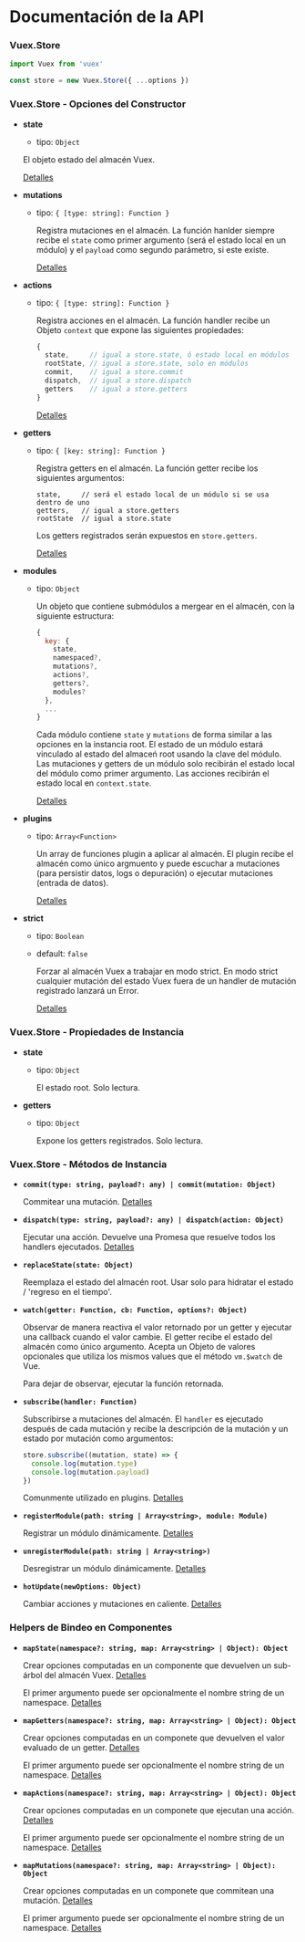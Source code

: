 # Documentación de la API

### Vuex.Store

``` js
import Vuex from 'vuex'

const store = new Vuex.Store({ ...options })
```

### Vuex.Store - Opciones del Constructor

- **state**

  - tipo: `Object`

  El objeto estado del almacén Vuex.

    [Detalles](state.md)

- **mutations**

  - tipo: `{ [type: string]: Function }`

    Registra mutaciones en el almacén. La función hanlder siempre recibe el `state` como primer argumento (será el estado local en un módulo) y el `payload` como segundo parámetro, si este existe.

    [Detalles](mutations.md)

- **actions**

  - tipo: `{ [type: string]: Function }`

    Registra acciones en el almacén. La función handler recibe un Objeto `context` que expone las siguientes propiedades:

    ``` js
    {
      state,     // igual a store.state, ó estado local en módulos
      rootState, // igual a store.state, solo en módulos
      commit,    // igual a store.commit
      dispatch,  // igual a store.dispatch
      getters    // igual a store.getters
    }
    ```

    [Detalles](actions.md)

- **getters**

  - tipo: `{ [key: string]: Function }`

    Registra getters en el almacén. La función getter recibe los siguientes argumentos:

    ```
    state,     // será el estado local de un módulo si se usa dentro de uno
    getters,   // igual a store.getters
    rootState  // igual a store.state
    ```
    Los getters registrados serán expuestos en `store.getters`.

    [Detalles](getters.md)

- **modules**

  - tipo: `Object`

    Un objeto que contiene submódulos a mergear en el almacén, con la siguiente estructura:

    ``` js
    {
      key: {
        state,
        namespaced?,
        mutations?,
        actions?,
        getters?,
        modules?
      },
      ...
    }
    ```

    Cada módulo contiene `state` y `mutations` de forma similar a las opciones en la instancia root. El estado de un módulo estará vinculado al estado del almaceń root usando la clave del módulo. Las mutaciones y getters de un módulo solo recibirán el estado local del módulo como primer argumento. Las acciones recibirán el estado local en `context.state`.

    [Detalles](modules.md)

- **plugins**

  - tipo: `Array<Function>`

    Un array de funciones plugin a aplicar al almacén. El plugin recibe el almacén como único argmuento y puede escuchar a mutaciones (para persistir datos, logs o depuración) o ejecutar mutaciones (entrada de datos).

    [Detalles](plugins.md)

- **strict**

  - tipo: `Boolean`
  - default: `false`

    Forzar al almacén Vuex a trabajar en modo strict. En modo strict cualquier mutación del estado Vuex fuera de un handler de mutación registrado lanzará un Error.

    [Detalles](strict.md)

### Vuex.Store - Propiedades de Instancia

- **state**

  - tipo: `Object`

    El estado root. Solo lectura.

- **getters**

  - tipo: `Object`

    Expone los getters registrados. Solo lectura.

### Vuex.Store - Métodos de Instancia

- **`commit(type: string, payload?: any) | commit(mutation: Object)`**

  Commitear una mutación. [Detalles](mutations.md)

- **`dispatch(type: string, payload?: any) | dispatch(action: Object)`**

  Ejecutar una acción. Devuelve una Promesa que resuelve todos los handlers ejecutados. [Detalles](actions.md)

- **`replaceState(state: Object)`**

  Reemplaza el estado del almacén root. Usar solo para hidratar el estado / 'regreso en el tiempo'.

- **`watch(getter: Function, cb: Function, options?: Object)`**

  Observar de manera reactiva el valor retornado por un getter y ejecutar una callback cuando el valor cambie. El getter recibe el estado del almacén como único argumento. Acepta un Objeto de valores opcionales que utiliza los mismos values que el método `vm.$watch` de Vue.

  Para dejar de observar, ejecutar la función retornada.

- **`subscribe(handler: Function)`**

  Subscribirse a mutaciones del almacén. El `handler` es ejecutado después de cada mutación y recibe la descripción de la mutación y un estado por mutación como argumentos:

  ``` js
  store.subscribe((mutation, state) => {
    console.log(mutation.type)
    console.log(mutation.payload)
  })
  ```

  Comunmente utilizado en plugins. [Detalles](plugins.md)

- **`registerModule(path: string | Array<string>, module: Module)`**

  Registrar un módulo dinámicamente. [Detalles](modules.md#dynamic-module-registration)

- **`unregisterModule(path: string | Array<string>)`**

  Desregistrar un módulo dinámicamente. [Detalles](modules.md#dynamic-module-registration)

- **`hotUpdate(newOptions: Object)`**

  Cambiar acciones y mutaciones en caliente. [Detalles](hot-reload.md)

### Helpers de Bindeo en Componentes

- **`mapState(namespace?: string, map: Array<string> | Object): Object`**

  Crear opciones computadas en un componente que devuelven un sub-árbol del almacén Vuex. [Detalles](state.md#the-mapstate-helper)

  El primer argumento puede ser opcionalmente el nombre string de un namespace. [Detalles](modules.md#binding-helpers-with-namespace)

- **`mapGetters(namespace?: string, map: Array<string> | Object): Object`**

  Crear opciones computadas en un componete que devuelven el valor evaluado de un getter. [Detalles](getters.md#the-mapgetters-helper)

  El primer argumento puede ser opcionalmente el nombre string de un namespace. [Detalles](modules.md#binding-helpers-with-namespace)

- **`mapActions(namespace?: string, map: Array<string> | Object): Object`**

  Crear opciones computadas en un componete que ejecutan una acción. [Detalles](actions.md#dispatching-actions-in-components)

  El primer argumento puede ser opcionalmente el nombre string de un namespace. [Detalles](modules.md#binding-helpers-with-namespace)

- **`mapMutations(namespace?: string, map: Array<string> | Object): Object`**

  Crear opciones computadas en un componete que commitean una mutación. [Detalles](mutations.md#commiting-mutations-in-components)

  El primer argumento puede ser opcionalmente el nombre string de un namespace. [Detalles](modules.md#binding-helpers-with-namespace)
